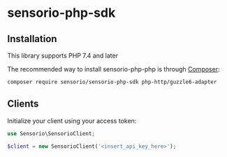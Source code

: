 # sensorio-php-sdk

## Installation

This library supports PHP 7.4 and later

The recommended way to install sensorio-php-php is through [Composer](https://getcomposer.org):

```sh
composer require sensorio/sensorio-php-sdk php-http/guzzle6-adapter
```

## Clients

Initialize your client using your access token:

```php
use Sensorio\SensorioClient;

$client = new SensorioClient('<insert_api_key_here>');
```